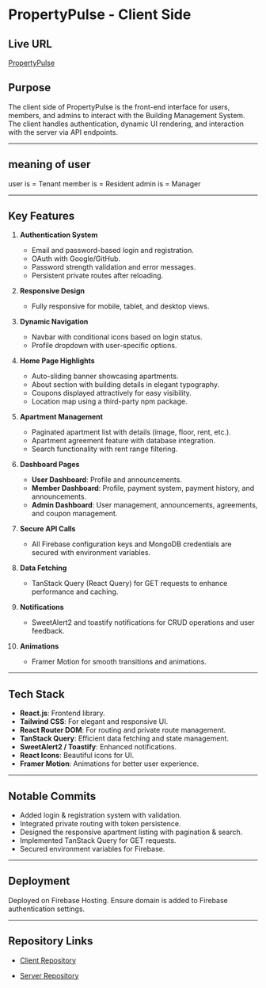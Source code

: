 # PropertyPulse - Client Side  

## Live URL  
[PropertyPulse](https://propertys-pulse.web.app/)  

## Purpose  
The client side of PropertyPulse is the front-end interface for users, members, and admins to interact with the Building Management System. The client handles authentication, dynamic UI rendering, and interaction with the server via API endpoints.  

---

## meaning of user 

user is = Tenant
member is = Resident
admin is = Manager

---

## Key Features  

1. **Authentication System**  
   - Email and password-based login and registration.  
   - OAuth with Google/GitHub.  
   - Password strength validation and error messages.  
   - Persistent private routes after reloading.  

2. **Responsive Design**  
   - Fully responsive for mobile, tablet, and desktop views.  

3. **Dynamic Navigation**  
   - Navbar with conditional icons based on login status.  
   - Profile dropdown with user-specific options.  

4. **Home Page Highlights**  
   - Auto-sliding banner showcasing apartments.  
   - About section with building details in elegant typography.  
   - Coupons displayed attractively for easy visibility.  
   - Location map using a third-party npm package.  

5. **Apartment Management**  
   - Paginated apartment list with details (image, floor, rent, etc.).  
   - Apartment agreement feature with database integration.  
   - Search functionality with rent range filtering.  

6. **Dashboard Pages**  
   - **User Dashboard**: Profile and announcements.  
   - **Member Dashboard**: Profile, payment system, payment history, and announcements.  
   - **Admin Dashboard**: User management, announcements, agreements, and coupon management.  

7. **Secure API Calls**  
   - All Firebase configuration keys and MongoDB credentials are secured with environment variables.  

8. **Data Fetching**  
   - TanStack Query (React Query) for GET requests to enhance performance and caching.  

9. **Notifications**  
   - SweetAlert2 and toastify notifications for CRUD operations and user feedback.  

10. **Animations**  
    - Framer Motion for smooth transitions and animations.  

---

## Tech Stack  

- **React.js**: Frontend library.  
- **Tailwind CSS**: For elegant and responsive UI.  
- **React Router DOM**: For routing and private route management.  
- **TanStack Query**: Efficient data fetching and state management.  
- **SweetAlert2 / Toastify**: Enhanced notifications.  
- **React Icons**: Beautiful icons for UI.  
- **Framer Motion**: Animations for better user experience.  

---

## Notable Commits  

- Added login & registration system with validation.  
- Integrated private routing with token persistence.  
- Designed the responsive apartment listing with pagination & search.  
- Implemented TanStack Query for GET requests.  
- Secured environment variables for Firebase.  

---

## Deployment  
Deployed on Firebase Hosting. Ensure domain is added to Firebase authentication settings.  

---

## Repository Links  
- [Client Repository](https://github.com/Programming-Hero-Web-Course4/b10a12-client-side-rohan26ir.git)

- [Server Repository](https://github.com/Programming-Hero-Web-Course4/b10a12-server-side-rohan26ir.git)
